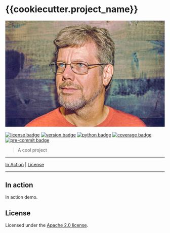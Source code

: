 # {{cookiecutter.project_name}}

[![logo image]][doc link]

[![license badge]][license link]
[![version badge]][doc link]
[![python badge]][python link]
[![coverage badge]][coverage link]
[![pre-commit badge]][pre-commit link]

> A cool project

---

[In Action](#in-action) |
[License](#license)

---

## In action

In action demo.

## License

Licensed under the [Apache 2.0 license][license link].

[logo image]: ./rsc/img/logo.jpg
[doc link]: .
[license link]: ./LICENSE
[license badge]: https://img.shields.io/badge/License-Apache%202.0-blue.svg
[coverage badge]: https://img.shields.io/badge/coverage-100%25-brightgreen
[coverage link]: https://github.com/pytest-dev/pytest-cov
[version badge]: https://img.shields.io/badge/version-0.1.0-blue
[python link]: https://www.python.org/
[python badge]: https://img.shields.io/badge/python-3.8^-blue
[pre-commit link]: https://pre-commit.com
[pre-commit badge]: https://img.shields.io/badge/pre--commit-enabled-brightgreen?logo=pre-commit&logoColor=white
